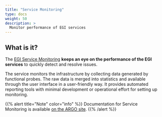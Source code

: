```yaml
---
title: "Service Monitoring"
type: docs
weight: 50
description: >
  Monitor performance of EGI services
---
```


## What is it?

The [EGI Service Monitoring](http://argo.egi.eu) **keeps an eye on the
performance of the EGI services** to quickly detect and resolve issues.

The service monitors the infrastructure by collecting data generated by
functional probes. The raw data is merged into statistics and available through
the user interface in a user-friendly way. It provides automated reporting tools
with minimal development or operational effort for setting up monitoring.

{{% alert title="Note" color="info" %}} Documentation for Service Monitoring is
available [on the ARGO site](https://argo.egi.eu/egi/documentation).
{{% /alert %}}
